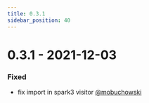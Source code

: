 ```yaml
---
title: 0.3.1
sidebar_position: 40
---
```


# 0.3.1 - 2021-12-03

### Fixed
* fix import in spark3 visitor [@mobuchowski](https://github.com/mobuchowski)